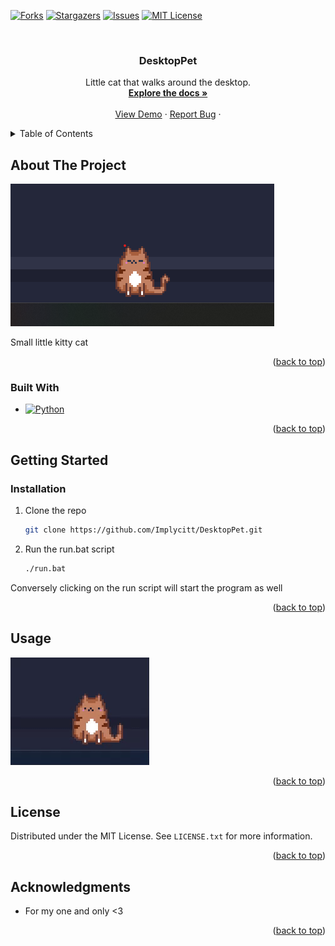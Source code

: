 [![Forks][forks-shield]][forks-url]
[![Stargazers][stars-shield]][stars-url]
[![Issues][issues-shield]][issues-url]
[![MIT License][license-shield]][license-url]

<!-- PROJECT LOGO -->
<br />
<div align="center">
  <a href="https://github.com/Implycitt/DesktopPet">
  </a>

<h3 align="center">DesktopPet</h3>

  <p align="center">
   Little cat that walks around the desktop. 
    <br />
    <a href="https://github.com/Implycitt/DesktopPet"><strong>Explore the docs »</strong></a>
    <br />
    <br />
    <a href="https://github.com/Implycitt/DesktopPet">View Demo</a>
    ·
    <a href="https://github.com/github_username/repo_name/issues/new?labels=bug&template=bug-report---.md">Report Bug</a>
    ·
  </p>
</div>

<!-- TABLE OF CONTENTS -->
<details>
  <summary>Table of Contents</summary>
  <ol>
    <li>
      <a href="#about-the-project">About The Project</a>
      <ul>
        <li><a href="#built-with">Built With</a></li>
      </ul>
    </li>
    <li>
      <a href="#getting-started">Getting Started</a>
      <ul>
        <li><a href="#installation">Installation</a></li>
      </ul>
    </li>
    <li><a href="#usage">Usage</a></li>
    <li><a href="#license">License</a></li>
    <li><a href="#acknowledgments">Acknowledgments</a></li>
  </ol>
</details>

<!-- ABOUT THE PROJECT -->
## About The Project

[![DesktopPet][product-screenshot]]()

Small little kitty cat

<p align="right">(<a href="#readme-top">back to top</a>)</p>

### Built With

* [![Python][Python]][Python-url]

<p align="right">(<a href="#readme-top">back to top</a>)</p>

<!-- GETTING STARTED -->
## Getting Started

### Installation

1. Clone the repo
   ```sh
   git clone https://github.com/Implycitt/DesktopPet.git
   ```
2. Run the run.bat script 
   ```sh
   ./run.bat
   ```
Conversely clicking on the run script will start the program as well 

<p align="right">(<a href="#readme-top">back to top</a>)</p>

<!-- USAGE EXAMPLES -->
## Usage

[![DesktopPet][product-gif]]()

<p align="right">(<a href="#readme-top">back to top</a>)</p>

<!-- LICENSE -->
## License

Distributed under the MIT License. See `LICENSE.txt` for more information.

<p align="right">(<a href="#readme-top">back to top</a>)</p>


<!-- ACKNOWLEDGMENTS -->
## Acknowledgments

* For my one and only <3

<p align="right">(<a href="#readme-top">back to top</a>)</p>

<!-- MARKDOWN LINKS & IMAGES -->
<!-- https://www.markdownguide.org/basic-syntax/#reference-style-links -->
[contributors-shield]: https://img.shields.io/github/contributors/Implycitt/DesktopPet.svg?style=for-the-badge
[contributors-url]: https://github.com/Implycitt/DesktopPet/graphs/contributors
[forks-shield]: https://img.shields.io/github/forks/Implycitt/DesktopPet.svg?style=for-the-badge
[forks-url]: https://github.com/Implycitt/DesktopPet/network/members
[stars-shield]: https://img.shields.io/github/stars/Implycitt/DesktopPet.svg?style=for-the-badge
[stars-url]: https://github.com/Implycitt/DesktopPet/stargazers
[issues-shield]: https://img.shields.io/github/issues/Implycitt/DesktopPet.svg?style=for-the-badge
[issues-url]: https://github.com/Implycitt/DesktopPet/issues
[license-shield]: https://img.shields.io/github/license/Implycitt/DesktopPet.svg?style=for-the-badge
[license-url]: https://github.com/Implycitt/DesktopPet/blob/master/LICENSE.txt
[product-screenshot]: images/screenshot.png
[product-gif]: images/example.gif
[Python]: https://img.shields.io/badge/python-000000?style=for-the-badge&logo=python&logoColor=white
[python-url]: https://python.org/
